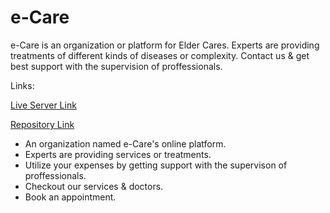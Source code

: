 # e-Care

e-Care is an organization or platform for Elder Cares. Experts are providing treatments of different kinds of diseases or complexity. Contact us & get best support with the supervision of proffessionals.

Links:

[Live Server Link](https://e-care-7605e.web.app/)

[Repository Link](https://github.com/Programming-Hero-Web-Course3/healthcare-related-website-TakiKauser)

- An organization named e-Care's online platform.
- Experts are providing services or treatments.
- Utilize your expenses by getting support with the supervison of proffessionals.
- Checkout our services & doctors.
- Book an appointment.
